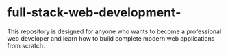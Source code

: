 # full-stack-web-development-
This repository is designed for anyone who wants to become a professional web developer and learn how to build complete modern web applications from scratch.
